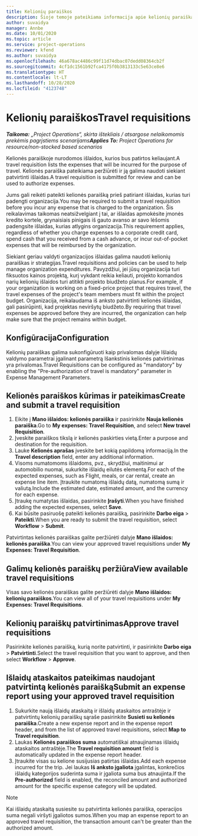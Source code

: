 ```yaml
---
title: Kelionių paraiškos
description: Šioje temoje pateikiama informacija apie kelionių paraiškas.
author: suvaidya
manager: Annbe
ms.date: 10/01/2020
ms.topic: article
ms.service: project-operations
ms.reviewer: kfend
ms.author: suvaidya
ms.openlocfilehash: 46a678ac4486c99f11d74dbac07dedd08364cb2f
ms.sourcegitcommit: 4cf1dc1561b92fca4175f0b3813133c5e63ce8e6
ms.translationtype: HT
ms.contentlocale: lt-LT
ms.lasthandoff: 10/28/2020
ms.locfileid: "4123748"
---
```

# <a name="travel-requisitions"></a><span data-ttu-id="a714b-103">Kelionių paraiškos</span><span class="sxs-lookup"><span data-stu-id="a714b-103">Travel requisitions</span></span>

<span data-ttu-id="a714b-104">_**Taikoma:** „Project Operations“, skirta ištekliais / atsargose nelaikomomis prekėmis pagrįstiems scenarijams_</span><span class="sxs-lookup"><span data-stu-id="a714b-104">_**Applies To:** Project Operations for resource/non-stocked based scenarios_</span></span>

<span data-ttu-id="a714b-105">Kelionės paraiškoje nurodomos išlaidos, kurios bus patirtos keliaujant.</span><span class="sxs-lookup"><span data-stu-id="a714b-105">A travel requisition lists the expenses that will be incurred for the purpose of travel.</span></span> <span data-ttu-id="a714b-106">Kelionės paraiška pateikiama peržiūrėti ir ją galima naudoti siekiant patvirtinti išlaidas.</span><span class="sxs-lookup"><span data-stu-id="a714b-106">A travel requisition is submitted for review and can be used to authorize expenses.</span></span>

<span data-ttu-id="a714b-107">Jums gali reikėti pateikti kelionės paraišką prieš patiriant išlaidas, kurias turi padengti organizacija.</span><span class="sxs-lookup"><span data-stu-id="a714b-107">You may be required to submit a travel requisition before you incur any expense that is charged to the organization.</span></span> <span data-ttu-id="a714b-108">Šis reikalavimas taikomas neatsižvelgiant į tai, ar išlaidas apmokėsite įmonės kredito kortele, grynaisiais pinigais iš gauto avanso ar savo lėšomis padengsite išlaidas, kurias atlygins organizacija.</span><span class="sxs-lookup"><span data-stu-id="a714b-108">This requirement applies, regardless of whether you charge expenses to a corporate credit card, spend cash that you received from a cash advance, or incur out-of-pocket expenses that will be reimbursed by the organization.</span></span>

<span data-ttu-id="a714b-109">Siekiant geriau valdyti organizacijos išlaidas galima naudoti kelionių paraiškas ir strategijas.</span><span class="sxs-lookup"><span data-stu-id="a714b-109">Travel requisitions and policies can be used to help manage organization expenditures.</span></span> <span data-ttu-id="a714b-110">Pavyzdžiui, jei jūsų organizacija turi fiksuotos kainos projektą, kurį vykdant reikia keliauti, projekto komandos narių kelionių išlaidos turi atitikti projekto biudžeto planus.</span><span class="sxs-lookup"><span data-stu-id="a714b-110">For example, if your organization is working on a fixed-price project that requires travel, the travel expenses of the project's team members must fit within the project budget.</span></span> <span data-ttu-id="a714b-111">Organizacija, reikalaudama iš anksto patvirtinti kelionės išlaidas, gali pasirūpinti, kad projektas neviršytų biudžeto.</span><span class="sxs-lookup"><span data-stu-id="a714b-111">By requiring that travel expenses be approved before they are incurred, the organization can help make sure that the project remains within budget.</span></span>

## <a name="configuration"></a><span data-ttu-id="a714b-112">Konfigūracija</span><span class="sxs-lookup"><span data-stu-id="a714b-112">Configuration</span></span> 

<span data-ttu-id="a714b-113">Kelionių paraiškas galima sukonfigūruoti kaip privalomas dalyje Išlaidų valdymo parametrai įgalinant parametrą Išankstinis kelionės patvirtinimas yra privalomas.</span><span class="sxs-lookup"><span data-stu-id="a714b-113">Travel Requisitions can be configured as "mandatory" by enabling the "Pre-authorization of travel is mandatory" parameter in Expense Management Parameters.</span></span> 

## <a name="create-and-submit-a-travel-requisition"></a><span data-ttu-id="a714b-114">Kelionės paraiškos kūrimas ir pateikimas</span><span class="sxs-lookup"><span data-stu-id="a714b-114">Create and submit a travel requisition</span></span>

1. <span data-ttu-id="a714b-115">Eikite į **Mano išlaidos: kelionės paraiška** ir pasirinkite **Nauja kelionės paraiška**.</span><span class="sxs-lookup"><span data-stu-id="a714b-115">Go to **My expenses: Travel Requisition**, and select **New travel Requisition**.</span></span>
2. <span data-ttu-id="a714b-116">Įveskite paraiškos tikslą ir kelionės paskirties vietą.</span><span class="sxs-lookup"><span data-stu-id="a714b-116">Enter a purpose and destination for the requisition.</span></span>
3. <span data-ttu-id="a714b-117">Lauke **Kelionės aprašas** įveskite bet kokią papildomą informaciją.</span><span class="sxs-lookup"><span data-stu-id="a714b-117">In the  **Travel description** field, enter any additional information.</span></span> 
4. <span data-ttu-id="a714b-118">Visoms numatomoms išlaidoms, pvz., skrydžiui, maitinimui ar automobilio nuomai, sukurkite išlaidų eilutės elementą.</span><span class="sxs-lookup"><span data-stu-id="a714b-118">For each of the expected expenses, such as Flight, meals, or car rental, create an expense line item.</span></span> <span data-ttu-id="a714b-119">Įtraukite numatomą išlaidų datą, numatomą sumą ir valiutą.</span><span class="sxs-lookup"><span data-stu-id="a714b-119">Include the estimated date, estimated amount, and the currency for each expense.</span></span> 
5. <span data-ttu-id="a714b-120">Įtraukę numatytas išlaidas, pasirinkite **Įrašyti**.</span><span class="sxs-lookup"><span data-stu-id="a714b-120">When you have finished adding the expected expenses, select **Save**.</span></span>
6. <span data-ttu-id="a714b-121">Kai būsite pasiruošę pateikti kelionės paraišką, pasirinkite **Darbo eiga** > **Pateikti**.</span><span class="sxs-lookup"><span data-stu-id="a714b-121">When you are ready to submit the travel requisition, select **Workflow** > **Submit**.</span></span>

<span data-ttu-id="a714b-122">Patvirtintas kelionės paraiškas galite peržiūrėti dalyje **Mano išlaidos: kelionės paraiška**.</span><span class="sxs-lookup"><span data-stu-id="a714b-122">You can view your approved travel requisitions under **My Expenses: Travel Requisition**.</span></span> 

## <a name="view-available-travel-requisitions"></a><span data-ttu-id="a714b-123">Galimų kelionės paraiškų peržiūra</span><span class="sxs-lookup"><span data-stu-id="a714b-123">View available travel requisitions</span></span>

<span data-ttu-id="a714b-124">Visas savo kelionės paraiškas galite peržiūrėti dalyje **Mano išlaidos: kelionių paraiškos**.</span><span class="sxs-lookup"><span data-stu-id="a714b-124">You can view all of your travel requisitions under **My Expenses: Travel Requisitions**.</span></span>

## <a name="approve-travel-requisitions"></a><span data-ttu-id="a714b-125">Kelionių paraiškų patvirtinimas</span><span class="sxs-lookup"><span data-stu-id="a714b-125">Approve travel requisitions</span></span>

<span data-ttu-id="a714b-126">Pasirinkite kelionės paraišką, kurią norite patvirtinti, ir pasirinkite **Darbo eiga** > **Patvirtinti**.</span><span class="sxs-lookup"><span data-stu-id="a714b-126">Select the travel requisition that you want to approve, and then select **Workflow** > **Approve**.</span></span>  

## <a name="submit-an-expense-report-using-your-approved-travel-requisition"></a><span data-ttu-id="a714b-127">Išlaidų ataskaitos pateikimas naudojant patvirtintą kelionės paraišką</span><span class="sxs-lookup"><span data-stu-id="a714b-127">Submit an expense report using your approved travel requisition</span></span>

1. <span data-ttu-id="a714b-128">Sukurkite naują išlaidų ataskaitą ir išlaidų ataskaitos antraštėje ir patvirtintų kelionių paraiškų sąraše pasirinkite **Susieti su kelionės paraiška**.</span><span class="sxs-lookup"><span data-stu-id="a714b-128">Create a new expense report and in the expense report header, and from the list of approved travel requisitions, select **Map to Travel requisition**.</span></span>
2. <span data-ttu-id="a714b-129">Laukas **Kelionės paraiškos suma** automatiškai atnaujinamas išlaidų ataskaitos antraštėje.</span><span class="sxs-lookup"><span data-stu-id="a714b-129">The **Travel requisition amount** field is automatically updated in the expense report header.</span></span>
3. <span data-ttu-id="a714b-130">Įtraukite visas su kelione susijusias patirtas išlaidas.</span><span class="sxs-lookup"><span data-stu-id="a714b-130">Add each expense incurred for the trip.</span></span> <span data-ttu-id="a714b-131">Jei laukas **Iš anksto įgaliota** įgalintas, konkrečios išlaidų kategorijos suderinta suma ir įgaliota suma bus atnaujinta.</span><span class="sxs-lookup"><span data-stu-id="a714b-131">If the **Pre-authorized** field is enabled, the reconciled amount and authorized amount for the specific expense category will be updated.</span></span>

> [!NOTE]
> <span data-ttu-id="a714b-132">Kai išlaidų ataskaitą susiesite su patvirtinta kelionės paraiška, operacijos suma negali viršyti įgaliotos sumos.</span><span class="sxs-lookup"><span data-stu-id="a714b-132">When you map an expense report to an approved travel requisition, the transaction amount can't be greater than the authorized amount.</span></span> 
